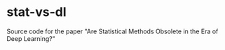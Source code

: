 # stat-vs-dl
Source code for the paper "Are Statistical Methods Obsolete in the Era of Deep Learning?"
